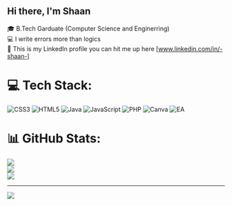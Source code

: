 ## Hi there, I'm Shaan

🎓 B.Tech Garduate (Computer Science and Enginerring)</br>
💻 I write errors more than logics</br>
🔗 This is my LinkedIn profile you can hit me up here [www.linkedin.com/in/-shaan-]

# 💻 Tech Stack:
![CSS3](https://img.shields.io/badge/css3-%231572B6.svg?style=for-the-badge&logo=css3&logoColor=white) ![HTML5](https://img.shields.io/badge/html5-%23E34F26.svg?style=for-the-badge&logo=html5&logoColor=white) ![Java](https://img.shields.io/badge/java-%23ED8B00.svg?style=for-the-badge&logo=openjdk&logoColor=white) ![JavaScript](https://img.shields.io/badge/javascript-%23323330.svg?style=for-the-badge&logo=javascript&logoColor=%23F7DF1E) ![PHP](https://img.shields.io/badge/php-%23777BB4.svg?style=for-the-badge&logo=php&logoColor=white) ![Canva](https://img.shields.io/badge/Canva-%2300C4CC.svg?style=for-the-badge&logo=Canva&logoColor=white) ![EA](https://img.shields.io/badge/ea-%23000000.svg?style=for-the-badge&logo=ea&logoColor=white)
# 📊 GitHub Stats:
![](https://github-readme-stats.vercel.app/api?username=shaikabdulshaan&theme=github_dark_dimmed&hide_border=true&include_all_commits=true&count_private=false)<br/>
![](https://nirzak-streak-stats.vercel.app/?user=shaikabdulshaan&theme=github_dark_dimmed&hide_border=true)<br/>
![](https://github-readme-stats.vercel.app/api/top-langs/?username=shaikabdulshaan&theme=github_dark_dimmed&hide_border=true&include_all_commits=true&count_private=false&layout=compact)

---
[![](https://visitcount.itsvg.in/api?id=shaikabdulshaan&icon=6&color=0)](https://visitcount.itsvg.in)

<!-- Proudly created with GPRM ( https://gprm.itsvg.in ) -->
